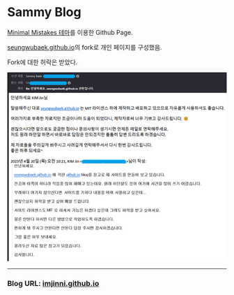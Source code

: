 # Sammy Blog

[Minimal Mistakes 테마](https://github.com/mmistakes/minimal-mistakes)를 이용한 Github Page.<br/>

[seungwubaek.github.io](https://seungwubaek.github.io)의 fork로 개인 페이지를 구성했음.

Fork에 대한 허락은 받았다.

![메일 캡쳐](./_assets/image-20230421200410269.png)

---

### Blog URL: [imjinni.github.io](https://imjinni.github.io/)
